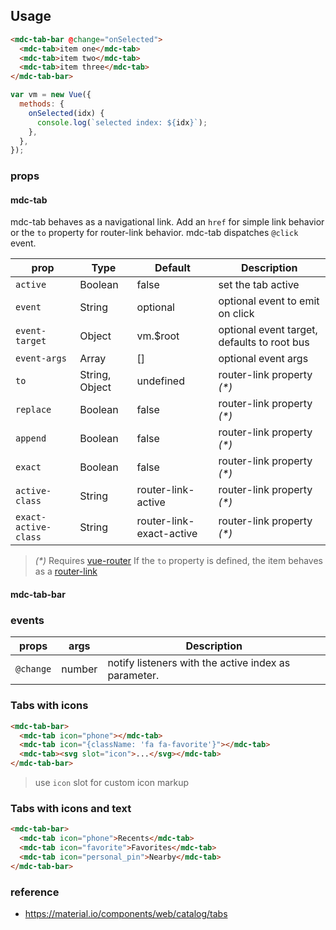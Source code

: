 ## Usage

```html
<mdc-tab-bar @change="onSelected">
  <mdc-tab>item one</mdc-tab>
  <mdc-tab>item two</mdc-tab>
  <mdc-tab>item three</mdc-tab>
</mdc-tab-bar>
```

```javascript
var vm = new Vue({
  methods: {
    onSelected(idx) {
      console.log(`selected index: ${idx}`);
    },
  },
});
```

### props

#### mdc-tab

mdc-tab behaves as a navigational link. Add an `href` for simple link behavior
or the `to` property for router-link behavior. mdc-tab dispatches `@click` event.

| prop                 | Type           | Default                  | Description                                 |
| -------------------- | -------------- | ------------------------ | ------------------------------------------- |
| `active`             | Boolean        | false                    | set the tab active                          |
| `event`              | String         | optional                 | optional event to emit on click             |
| `event-target`       | Object         | vm.$root                 | optional event target, defaults to root bus |
| `event-args`         | Array          | []                       | optional event args                         |
| `to`                 | String, Object | undefined                | router-link property _(\*)_                 |
| `replace`            | Boolean        | false                    | router-link property _(\*)_                 |
| `append`             | Boolean        | false                    | router-link property _(\*)_                 |
| `exact`              | Boolean        | false                    | router-link property _(\*)_                 |
| `active-class`       | String         | router-link-active       | router-link property _(\*)_                 |
| `exact-active-class` | String         | router-link-exact-active | router-link property _(\*)_                 |

> _(\*)_ Requires [vue-router](https://router.vuejs.org)
> If the `to` property is defined, the item behaves as a
> [router-link](https://router.vuejs.org/en/api/router-link.html)

#### mdc-tab-bar

### events

| props     | args   | Description                                          |
| --------- | ------ | ---------------------------------------------------- |
| `@change` | number | notify listeners with the active index as parameter. |

### Tabs with icons

```html
<mdc-tab-bar>
  <mdc-tab icon="phone"></mdc-tab>
  <mdc-tab icon="{className: 'fa fa-favorite'}"></mdc-tab>
  <mdc-tab><svg slot="icon">...</svg></mdc-tab>
</mdc-tab-bar>
```

> use `icon` slot for custom icon markup

### Tabs with icons and text

```html
<mdc-tab-bar>
  <mdc-tab icon="phone">Recents</mdc-tab>
  <mdc-tab icon="favorite">Favorites</mdc-tab>
  <mdc-tab icon="personal_pin">Nearby</mdc-tab>
</mdc-tab-bar>
```

### reference

* <https://material.io/components/web/catalog/tabs>
